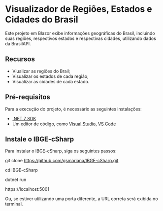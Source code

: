 # Visualizador de Regiões, Estados e Cidades do Brasil

Este projeto em Blazor exibe informações geográficas do Brasil, incluindo suas regiões, respectivos estados e respectivas cidades, utilizando dados da BrasilAPI.

## Recursos

- Viualizar as regiões do Brail;
- Visualizar os estados de cada região;
- Visualizar as cidades de cada estado.
  
## Pré-requisitos

Para a execução do projeto, é necessário as seguintes instalações:

- [.NET 7 SDK](https://dotnet.microsoft.com/download/dotnet/7.0)
- Um editor de código, como [Visual Studio](https://visualstudio.microsoft.com/), [VS Code](https://code.visualstudio.com/) 

## Instale o IBGE-cSharp

Para instalar o IBGE-cSharp, siga os seguintes passos:

  git clone https://github.com/gsmariana/IBGE-cSharp.git

  cd IBGE-cSharp
  
  dotnet run
    
  https://localhost:5001
    
  Ou, se estiver utilizando uma porta diferente, a URL correta será exibida no terminal.
